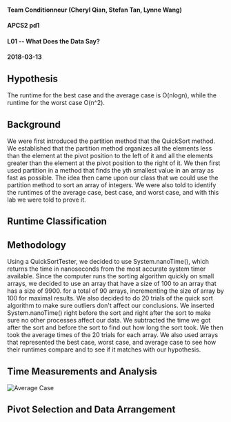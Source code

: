 #### Team Conditionneur (Cheryl Qian, Stefan Tan, Lynne Wang)
#### APCS2 pd1
#### L01 -- What Does the Data Say?
#### 2018-03-13

## Hypothesis
The runtime for the best case and the average case is O(nlogn), while the runtime for the worst case O(n^2).

## Background
We were first introduced the partition method that the QuickSort method. We established that the partition method organizes all the elements less than the element at the pivot position to the left of it and all the elements greater than the element at the pivot position to the right of it. We then first used partition in a method that finds the yth smallest value in an array as fast as possible. The idea then came upon our class that we could use the partition method to sort an array of integers. We were also told to identify the runtimes of the average case, best case, and worst case, and with this lab we were told to prove it.

## Runtime Classification

## Methodology
Using a QuickSortTester, we decided to use System.nanoTime(), which returns the time in nanoseconds from the most accurate system timer available. Since the computer runs the sorting algorithm quickly on small arrays, we decided to use an array that have a size of 100 to an array that has a size of 9900. for a total of 90 arrays, incrementing the size of array by 100 for maximal results. We also decided to do 20 trials of the quick sort algorithm to make sure outliers don't affect our conclusions. We inserted System.nanoTime() right before the sort and right after the sort to make sure no other processes affect our data. We subtracted the time we got after the sort and before the sort to find out how long the sort took. We then took the average times of the 20 trials for each array. We also used arrays that represented the best case, worst case, and average case to see how their runtimes compare and to see if it matches with our hypothesis.  

## Time Measurements and Analysis
  ![Average Case](Conditionneur/graph.JPG)

## Pivot Selection and Data Arrangement
